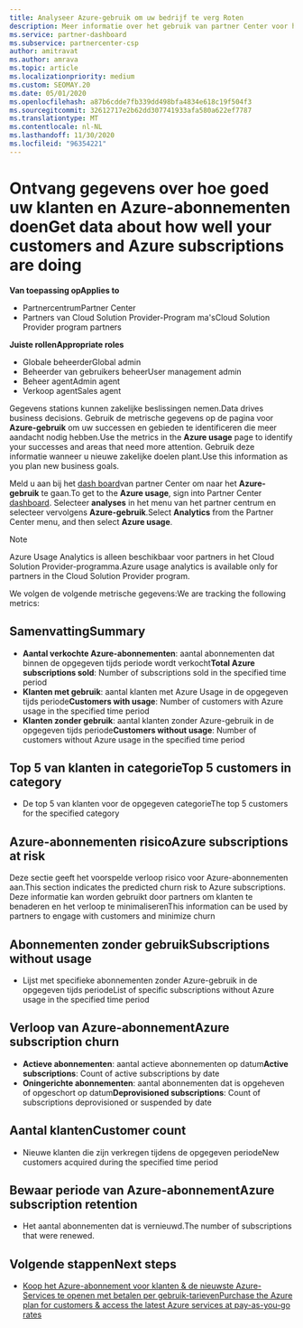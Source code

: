 ```yaml
---
title: Analyseer Azure-gebruik om uw bedrijf te verg Roten
description: Meer informatie over het gebruik van partner Center voor het ophalen van gegevens over het gebruik van de Azure-abonnementen van uw klanten. Gegevens zijn onder andere verkochte abonnementen, Risico's en in gebruik.
ms.service: partner-dashboard
ms.subservice: partnercenter-csp
author: amitravat
ms.author: amrava
ms.topic: article
ms.localizationpriority: medium
ms.custom: SEOMAY.20
ms.date: 05/01/2020
ms.openlocfilehash: a87b6cdde7fb339dd498bfa4834e618c19f504f3
ms.sourcegitcommit: 32612717e2b62dd307741933afa580a622ef7787
ms.translationtype: MT
ms.contentlocale: nl-NL
ms.lasthandoff: 11/30/2020
ms.locfileid: "96354221"
---
```

# <a name="get-data-about-how-well-your-customers-and-azure-subscriptions-are-doing"></a><span data-ttu-id="6fcf9-104">Ontvang gegevens over hoe goed uw klanten en Azure-abonnementen doen</span><span class="sxs-lookup"><span data-stu-id="6fcf9-104">Get data about how well your customers and Azure subscriptions are doing</span></span>

<span data-ttu-id="6fcf9-105">**Van toepassing op**</span><span class="sxs-lookup"><span data-stu-id="6fcf9-105">**Applies to**</span></span>

- <span data-ttu-id="6fcf9-106">Partnercentrum</span><span class="sxs-lookup"><span data-stu-id="6fcf9-106">Partner Center</span></span>
- <span data-ttu-id="6fcf9-107">Partners van Cloud Solution Provider-Program ma's</span><span class="sxs-lookup"><span data-stu-id="6fcf9-107">Cloud Solution Provider program partners</span></span>

<span data-ttu-id="6fcf9-108">**Juiste rollen**</span><span class="sxs-lookup"><span data-stu-id="6fcf9-108">**Appropriate roles**</span></span>

- <span data-ttu-id="6fcf9-109">Globale beheerder</span><span class="sxs-lookup"><span data-stu-id="6fcf9-109">Global admin</span></span>
- <span data-ttu-id="6fcf9-110">Beheerder van gebruikers beheer</span><span class="sxs-lookup"><span data-stu-id="6fcf9-110">User management admin</span></span>
- <span data-ttu-id="6fcf9-111">Beheer agent</span><span class="sxs-lookup"><span data-stu-id="6fcf9-111">Admin agent</span></span>
- <span data-ttu-id="6fcf9-112">Verkoop agent</span><span class="sxs-lookup"><span data-stu-id="6fcf9-112">Sales agent</span></span>

<span data-ttu-id="6fcf9-113">Gegevens stations kunnen zakelijke beslissingen nemen.</span><span class="sxs-lookup"><span data-stu-id="6fcf9-113">Data drives business decisions.</span></span> <span data-ttu-id="6fcf9-114">Gebruik de metrische gegevens op de pagina voor **Azure-gebruik** om uw successen en gebieden te identificeren die meer aandacht nodig hebben.</span><span class="sxs-lookup"><span data-stu-id="6fcf9-114">Use the metrics in the **Azure usage** page to identify your successes and areas that need more attention.</span></span> <span data-ttu-id="6fcf9-115">Gebruik deze informatie wanneer u nieuwe zakelijke doelen plant.</span><span class="sxs-lookup"><span data-stu-id="6fcf9-115">Use this information as you plan new business goals.</span></span>

<span data-ttu-id="6fcf9-116">Meld u aan bij het [dash board](https://partner.microsoft.com/dashboard)van partner Center om naar het **Azure-gebruik** te gaan.</span><span class="sxs-lookup"><span data-stu-id="6fcf9-116">To get to the **Azure usage**, sign into Partner Center [dashboard](https://partner.microsoft.com/dashboard).</span></span> <span data-ttu-id="6fcf9-117">Selecteer **analyses** in het menu van het partner centrum en selecteer vervolgens **Azure-gebruik**.</span><span class="sxs-lookup"><span data-stu-id="6fcf9-117">Select **Analytics** from the Partner Center menu, and then select **Azure usage**.</span></span>

> [!NOTE]
> <span data-ttu-id="6fcf9-118">Azure Usage Analytics is alleen beschikbaar voor partners in het Cloud Solution Provider-programma.</span><span class="sxs-lookup"><span data-stu-id="6fcf9-118">Azure usage analytics is available only for partners in the Cloud Solution Provider program.</span></span>

<span data-ttu-id="6fcf9-119">We volgen de volgende metrische gegevens:</span><span class="sxs-lookup"><span data-stu-id="6fcf9-119">We are tracking the following metrics:</span></span>

## <a name="summary"></a><span data-ttu-id="6fcf9-120">Samenvatting</span><span class="sxs-lookup"><span data-stu-id="6fcf9-120">Summary</span></span>

- <span data-ttu-id="6fcf9-121">**Aantal verkochte Azure-abonnementen**: aantal abonnementen dat binnen de opgegeven tijds periode wordt verkocht</span><span class="sxs-lookup"><span data-stu-id="6fcf9-121">**Total Azure subscriptions sold**: Number of subscriptions sold in the specified time period</span></span>  
- <span data-ttu-id="6fcf9-122">**Klanten met gebruik**: aantal klanten met Azure Usage in de opgegeven tijds periode</span><span class="sxs-lookup"><span data-stu-id="6fcf9-122">**Customers with usage**: Number of customers with Azure usage in the specified time period</span></span>  
- <span data-ttu-id="6fcf9-123">**Klanten zonder gebruik**: aantal klanten zonder Azure-gebruik in de opgegeven tijds periode</span><span class="sxs-lookup"><span data-stu-id="6fcf9-123">**Customers without usage**: Number of customers without Azure usage in the specified time period</span></span>  

## <a name="top-5-customers-in-category"></a><span data-ttu-id="6fcf9-124">Top 5 van klanten in categorie</span><span class="sxs-lookup"><span data-stu-id="6fcf9-124">Top 5 customers in category</span></span>

- <span data-ttu-id="6fcf9-125">De top 5 van klanten voor de opgegeven categorie</span><span class="sxs-lookup"><span data-stu-id="6fcf9-125">The top 5 customers for the specified category</span></span>  

## <a name="azure-subscriptions-at-risk"></a><span data-ttu-id="6fcf9-126">Azure-abonnementen risico</span><span class="sxs-lookup"><span data-stu-id="6fcf9-126">Azure subscriptions at risk</span></span>

<span data-ttu-id="6fcf9-127">Deze sectie geeft het voorspelde verloop risico voor Azure-abonnementen aan.</span><span class="sxs-lookup"><span data-stu-id="6fcf9-127">This section indicates the predicted churn risk to Azure subscriptions.</span></span> <span data-ttu-id="6fcf9-128">Deze informatie kan worden gebruikt door partners om klanten te benaderen en het verloop te minimaliseren</span><span class="sxs-lookup"><span data-stu-id="6fcf9-128">This information can be used by partners to engage with customers and minimize churn</span></span>

## <a name="subscriptions-without-usage"></a><span data-ttu-id="6fcf9-129">Abonnementen zonder gebruik</span><span class="sxs-lookup"><span data-stu-id="6fcf9-129">Subscriptions without usage</span></span>

- <span data-ttu-id="6fcf9-130">Lijst met specifieke abonnementen zonder Azure-gebruik in de opgegeven tijds periode</span><span class="sxs-lookup"><span data-stu-id="6fcf9-130">List of specific subscriptions without Azure usage in the specified time period</span></span>  

## <a name="azure-subscription-churn"></a><span data-ttu-id="6fcf9-131">Verloop van Azure-abonnement</span><span class="sxs-lookup"><span data-stu-id="6fcf9-131">Azure subscription churn</span></span>

- <span data-ttu-id="6fcf9-132">**Actieve abonnementen**: aantal actieve abonnementen op datum</span><span class="sxs-lookup"><span data-stu-id="6fcf9-132">**Active subscriptions**: Count of active subscriptions by date</span></span>  
- <span data-ttu-id="6fcf9-133">**Oningerichte abonnementen**: aantal abonnementen dat is opgeheven of opgeschort op datum</span><span class="sxs-lookup"><span data-stu-id="6fcf9-133">**Deprovisioned subscriptions**: Count of subscriptions deprovisioned or suspended by date</span></span>  

## <a name="customer-count"></a><span data-ttu-id="6fcf9-134">Aantal klanten</span><span class="sxs-lookup"><span data-stu-id="6fcf9-134">Customer count</span></span>

- <span data-ttu-id="6fcf9-135">Nieuwe klanten die zijn verkregen tijdens de opgegeven periode</span><span class="sxs-lookup"><span data-stu-id="6fcf9-135">New customers acquired during the specified time period</span></span>  

## <a name="azure-subscription-retention"></a><span data-ttu-id="6fcf9-136">Bewaar periode van Azure-abonnement</span><span class="sxs-lookup"><span data-stu-id="6fcf9-136">Azure subscription retention</span></span>

- <span data-ttu-id="6fcf9-137">Het aantal abonnementen dat is vernieuwd.</span><span class="sxs-lookup"><span data-stu-id="6fcf9-137">The number of subscriptions that were renewed.</span></span>

 ## <a name="next-steps"></a><span data-ttu-id="6fcf9-138">Volgende stappen</span><span class="sxs-lookup"><span data-stu-id="6fcf9-138">Next steps</span></span>

- [<span data-ttu-id="6fcf9-139">Koop het Azure-abonnement voor klanten & de nieuwste Azure-Services te openen met betalen per gebruik-tarieven</span><span class="sxs-lookup"><span data-stu-id="6fcf9-139">Purchase the Azure plan for customers & access the latest Azure services at pay-as-you-go rates</span></span>](purchase-azure-plan.md)
